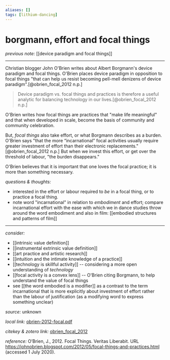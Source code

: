 ```yaml
---
aliases: []
tags: [lithium-dancing]
---
```


# borgmann, effort and focal things

_previous note:_ [[device paradigm and focal things]]

---

Christian blogger John O'Brien writes about Albert Borgmann's device paradigm and focal things. O'Brien places device paradigm in opposition to focal things "that can help us resist becoming pell-mell denizens of device paradigm".[@obrien_focal_2012 n.p.]

>Device paradigm vs. focal things and practices is therefore a useful analytic for balancing technology in our lives.[@obrien_focal_2012 n.p.]

O'Brien writes how focal things are practices that "make life meaningful" and that when developed in scale, become the basis of community and community celebration.

But, _focal things_ also take effort, or what Borgmann describes as a burden. O'Brien says "that the more “incarnational” focal activities usually require greater investment of effort than their electronic replacements."[@obrien_focal_2012 n.p.] But when we invest this effort, or get over the threshold of labour, "the burden disappears."

O'Brien believes that it is important that one loves the focal practice; it is more than something necessary. 

_questions & thoughts:_

- interested in the effort or labour required to _be_ in a focal thing, or to practice a focal thing. 
- note word "incarnational" in relation to _embodiment_ and effort; compare incarnational effort with the ease with which we in dance studies throw around the word embodiment and also in film: [[embodied structures and patterns of film]]

--- 

_consider:_

- [[intrinsic value definition]]
- [[instrumental extrinsic value definition]]
- [[art practice and artistic research]]
- [[intuition and the intimate knowledge of a practice]]
- [[technology is skillful activity]] -- considering a more open understanding of _technology_
- [[focal activity is a convex lens]] -- O'Brien citing Borgmann, to help understand the value of focal things
- see [[the word embodied is a modifier]] as a contrast to the term incarnational that is more explicitly about investment of effort rather than the labour of justification (as a modifying word to express something unclear)


_source:_ unknown

_local link:_ [obrien-2012-focal.pdf](hook://file/lruQjiiPy?p=c2tlbGxpcy9Eb3dubG9hZHM=&n=obrien-2012-focal.pdf)

_citekey & zotero link:_ [obrien_focal_2012](zotero://select/items/1_I9KXLKMB)

_reference:_ O’Brien, J., 2012. Focal Things. Veritas Liberabit. URL <https://johnobrien.blogspot.com/2012/05/focal-things-and-practices.html> (accessed 1 July 2020).


